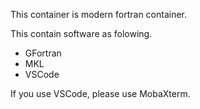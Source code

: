 This container is modern fortran container.

This contain software as folowing.

* GFortran
* MKL
* VSCode

If you use VSCode, please use MobaXterm.
